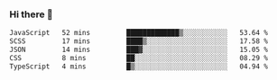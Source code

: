 ### Hi there 👋

<!--START_SECTION:waka-->

```txt
JavaScript   52 mins         █████████████▒░░░░░░░░░░░   53.64 %
SCSS         17 mins         ████▒░░░░░░░░░░░░░░░░░░░░   17.58 %
JSON         14 mins         ███▓░░░░░░░░░░░░░░░░░░░░░   15.05 %
CSS          8 mins          ██░░░░░░░░░░░░░░░░░░░░░░░   08.29 %
TypeScript   4 mins          █▒░░░░░░░░░░░░░░░░░░░░░░░   04.94 %
```

<!--END_SECTION:waka-->
